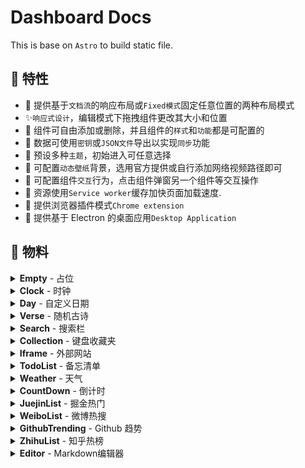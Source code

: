 # Dashboard Docs

This is base on `Astro` to build static file.

## 🚀 特性

- 💫 提供基于`文档流`的响应布局或`Fixed模式`固定任意位置的两种布局模式
- ✨`响应式设计`，编辑模式下拖拽组件更改其大小和位置
- 🍭 组件可自由添加或删除，并且组件的`样式`和`功能`都是可配置的
- 🍌 数据可使用`密钥`或`JSON文件`导出以实现`同步`功能
- 🎉 预设多种`主题`，初始进入可任意选择
- 🌟 可配置`动态壁纸`背景，选用官方提供或自行添加网络视频路径即可
- 🍦 可配置组件`交互`行为，点击组件弹窗另一个组件等交互操作
- 🚀 资源使用`Service worker`缓存加快页面加载速度.
- 🌈 提供浏览器插件模式`Chrome extension`
- 🎲 提供基于 Electron 的桌面应用`Desktop Application`

## 📜 物料

<details>
  <summary>
    <b>Empty</b> - 占位
  </summary>
  <section>
    <img style="max-width: 320px;" src="https://p6-juejin.byteimg.com/tos-cn-i-k3u1fbpfcp/bafeff2c37e54f34b01dd49042d33cc7~tplv-k3u1fbpfcp-watermark.image">
    <p>占位区块组件，支持一些简单配置与自定义文本</p>
  </section>
</details>

<details>
  <summary>
    <b>Clock</b> - 时钟
  </summary>
  <section>
    <img style="max-width: 320px;" src="https://p3-juejin.byteimg.com/tos-cn-i-k3u1fbpfcp/8b09277da0284e969df3c5e45ee18277~tplv-k3u1fbpfcp-zoom-1.image">
    <p>简单的时钟组件</p>
  </section>
</details>

<details>
  <summary>
    <b>Day</b> - 自定义日期
  </summary>
  <section>
    <img style="max-width: 320px;" src="https://kongfandong.cn/images/capture/Day.png">
    <p>Clock的升级版，更强大的定义各种日期格式，使用Dayjs的
      <a 
        href="https://dayjs.gitee.io/docs/zh-CN/display/format#%E6%94%AF%E6%8C%81%E7%9A%84%E6%A0%BC%E5%BC%8F%E5%8C%96%E5%8D%A0%E4%BD%8D%E7%AC%A6%E5%88%97%E8%A1%A8" target="_blank"
        >formatter格式化占位符
      </a>语法进行自定义。另外若最小单位是秒的，请更改组件刷新频率为1s。
    </p>
  </section>
</details>

<details>
  <summary>
    <b>Verse</b> - 随机古诗
  </summary>
  <section>
    <img style="max-width: 320px;" src="https://p3-juejin.byteimg.com/tos-cn-i-k3u1fbpfcp/738b0b5919714a1594a4f2b1de87d338~tplv-k3u1fbpfcp-zoom-1.image">
    <p>随机古诗组件，API 来源于`https://www.jinrishici.com/`, 可配置定时刷新</p>
  </section>
</details>

<details>
  <summary>
    <b>Search</b> - 搜索栏
  </summary>
  <section>
    <img style="max-width: 320px;" src="https://p3-juejin.byteimg.com/tos-cn-i-k3u1fbpfcp/83f066b826234d3cae70590f2d3689ac~tplv-k3u1fbpfcp-zoom-1.image">
    <li>支持添加自定义搜索引擎</li>
    <li>按 Tab 键快速切换搜索引擎</li>
    <li>支持关键词联想</li>
  <section>
</details>

<details>
  <summary>
    <b>Collection</b> - 键盘收藏夹
  </summary>
  <section>
    <img style="max-width: 320px;" src="https://p3-juejin.byteimg.com/tos-cn-i-k3u1fbpfcp/17f847f8b5c8404d85acc90de7ad4f8d~tplv-k3u1fbpfcp-zoom-1.image">
    <p>键盘收藏夹，设置网站后按相应按键自动跳转，网站 Icon 自动获取</p>
  <section>
</details>

<details>
  <summary>
    <b>Iframe</b> - 外部网站
  </summary>
  <section>
    <img style="max-width: 320px;" src="https://p3-juejin.byteimg.com/tos-cn-i-k3u1fbpfcp/0f56bc6eb7d747da90b9c9e35fde719a~tplv-k3u1fbpfcp-zoom-1.image">
    <p>设置嵌入Iframe，最新版浏览器只支持同协议(当前网站为 https)的Iframe</p>
  <section>
</details>

<details>
  <summary>
    <b>TodoList</b> - 备忘清单
  </summary>
  <section>
    <img style="max-width: 320px;" src="https://p3-juejin.byteimg.com/tos-cn-i-k3u1fbpfcp/ede694bb63e64cb58baa821ad6120ea3~tplv-k3u1fbpfcp-zoom-1.image">
    <p>可同时设置不同日期，点击上方日期展开日期选择器</p>
  <section>
</details>

<details>
  <summary>
    <b>Weather</b> - 天气
  </summary>
  <section>
    <img style="max-width: 320px;" src="https://p3-juejin.byteimg.com/tos-cn-i-k3u1fbpfcp/69b03cfbceb34f218fe9b53322b0c4c4~tplv-k3u1fbpfcp-zoom-1.image">
    <p>天气组件，支持通过 IP 自动获取城市也可手动输入，后续考虑添加读取 GPS</p>
  <section>
</details>

<details>
  <summary>
    <b>CountDown</b> - 倒计时
  </summary>
  <section>
    <img style="max-width: 320px;" src="https://p3-juejin.byteimg.com/tos-cn-i-k3u1fbpfcp/1e7f8e510c3b4157b68358e3c95c182a~tplv-k3u1fbpfcp-zoom-1.image">
    <p>支持天、小时、分钟三种单位的设置倒计时事件</p>
  <section>
</details>

<details>
  <summary>
    <b>JuejinList</b> - 掘金热门
  </summary>
  <section>
    <img style="max-width: 320px;" src="https://p3-juejin.byteimg.com/tos-cn-i-k3u1fbpfcp/a30c3ed5a11d4bf2ad56fd0a7a1287e4~tplv-k3u1fbpfcp-zoom-1.image">
    <p>显示最新热门列表，支持配置自动刷新</p>
  <section>
</details>

<details>
  <summary>
    <b>WeiboList</b> - 微博热搜
  </summary>
  <section>
    <img style="max-width: 320px;" src="https://p3-juejin.byteimg.com/tos-cn-i-k3u1fbpfcp/114fda56773c4dae8f02db06885e9b36~tplv-k3u1fbpfcp-zoom-1.image">
    <p>显示最新微博热搜列表，支持配置自动刷新</p>
  <section>
</details>

<details>
  <summary>
    <b>GithubTrending</b> - Github 趋势
  </summary>
  <section>
    <img style="max-width: 320px;" src="https://p3-juejin.byteimg.com/tos-cn-i-k3u1fbpfcp/5b18f3abc14741098c4529ce2e71718d~tplv-k3u1fbpfcp-zoom-1.image">
    <p>显示当天Github Trending列表，支持配置自动刷新</p>
  <section>
</details>

<details>
  <summary>
    <b>ZhihuList</b> - 知乎热榜
  </summary>
  <section>
    <img style="max-width: 320px;" src="https://kongfandong.cn/images/capture/ZhihuList.png">
    <p>显示当前知乎热榜，支持配置自动刷新</p>
  <section>
</details>

<details>
  <summary>
    <b>Editor</b> - Markdown编辑器
  </summary>
  <section>
    <img style="max-width: 320px;" src="https://kongfandong.cn/images/capture/Editor.png">
    <p>基于<a href="https://milkdown.dev/#/zh-hans" target="_blank">Milkdown</a>实现，支持按需加载各种插件包括:
      <li>Tooltip: 在选择文本后会在其上方出现工具栏可快速切换格式</li>
      <li>Slash: 斜线命令，输入“/”后会弹出快速选择工具栏</li>
      <li>Clipboard: 为编辑器添加复制粘贴Markdown格式功能</li>
      <li>History: 增加历史记录功能，使用<code>Ctrl+Z</code>和<code>Ctrl+Y</code></li>
      <li>Prism: 为代码块增加高亮功能</li>
    </p>
  <section>
</details>
